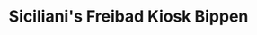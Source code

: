 ---
title: "Siciliani's Freibad Kiosk Bippen"
url: /bippen/sicilianis-freibad-kiosk-bippen/
shop: Kiosk
---